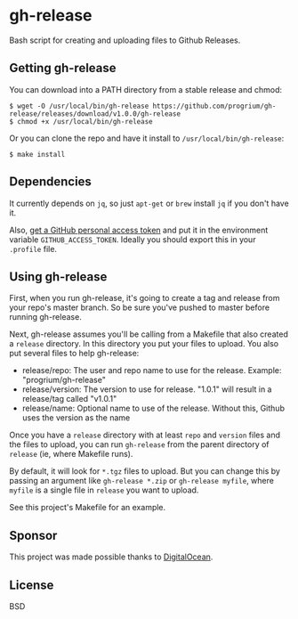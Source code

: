 # gh-release

Bash script for creating and uploading files to Github Releases.

## Getting gh-release

You can download into a PATH directory from a stable release and chmod:

	$ wget -O /usr/local/bin/gh-release https://github.com/progrium/gh-release/releases/download/v1.0.0/gh-release
	$ chmod +x /usr/local/bin/gh-release

Or you can clone the repo and have it install to `/usr/local/bin/gh-release`:

	$ make install

## Dependencies

It currently depends on `jq`, so just `apt-get` or `brew` install `jq` if you don't have it.

Also, [get a GitHub personal access token](https://help.github.com/articles/creating-an-access-token-for-command-line-use) and put it in the environment variable `GITHUB_ACCESS_TOKEN`. Ideally you should export this in your `.profile` file. 

## Using gh-release

First, when you run gh-release, it's going to create a tag and release from your repo's master branch. So be sure you've pushed to master before running gh-release.

Next, gh-release assumes you'll be calling from a Makefile that also created a `release` directory. In this directory you put your files to upload. You also put several files to help gh-release:

 * release/repo: The user and repo name to use for the release. Example: "progrium/gh-release"
 * release/version: The version to use for release. "1.0.1" will result in a release/tag called "v1.0.1"
 * release/name: Optional name to use of the release. Without this, Github uses the version as the name

Once you have a `release` directory with at least `repo` and `version` files and the files to upload, you can run `gh-release` from the parent directory of `release` (ie, where Makefile runs). 

By default, it will look for `*.tgz` files to upload. But you can change this by passing an argument like `gh-release *.zip` or `gh-release myfile`, where `myfile` is a single file in `release` you want to upload. 

See this project's Makefile for an example.

## Sponsor

This project was made possible thanks to [DigitalOcean](http://digitalocean.com).

## License

BSD